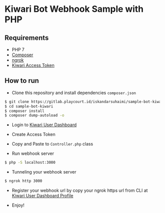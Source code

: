 # Kiwari Bot Webhook Sample with PHP

## Requirements

* PHP 7
* [Composer](https://getcomposer.org/)
* [ngrok](https://ngrok.com/)
* [Kiwari Access Token](https://qisme.qiscus.com/app/kiwari-prod)

## How to run

* Clone this repository and install dependencies `composer.json`

```bash
$ git clone https://gitlab.playcourt.id/iskandarsuhaimi/sample-bot-kiwari.git
$ cd sample-bot-kiwari
$ composer install
$ composer dump-autoload -o
```

* Login to [Kiwari User Dashboard](https://qisme.qiscus.com/app/kiwari-prod)
* Create Access Token
* Copy and Paste to `Controller.php` class

* Run webhook server

```bash
$ php -S localhost:3000
```

* Tunneling your webhook server

```bash
$ ngrok http 3000
```

* Register your webhook url by copy your ngrok https url from CLI at [Kiwari User Dashboard Profile](https://qisme.qiscus.com/app/kiwari-prod)

* Enjoy!